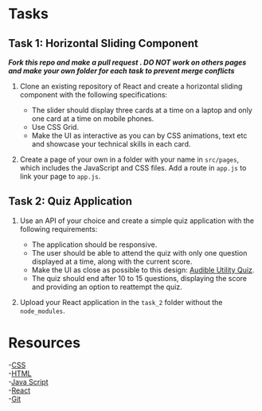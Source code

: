 # Tasks

## Task 1: Horizontal Sliding Component
***Fork this repo and make a pull request . DO NOT work on others pages and make your own folder for each task to prevent merge conflicts***
1. Clone an existing repository of React and create a horizontal sliding component with the following specifications:
   - The slider should display three cards at a time on a laptop and only one card at a time on mobile phones.
   - Use CSS Grid.
   - Make the UI as interactive as you can by CSS animations, text etc and showcase your technical skills in each card.
   
2. Create a page of your own in a folder with your name in `src/pages`, which includes the JavaScript and CSS files. Add a route in `app.js` to link your page to `app.js`.

## Task 2: Quiz Application

1. Use an API of your choice and create a simple quiz application with the following requirements:
   - The application should be responsive.
   - The user should be able to attend the quiz with only one question displayed at a time, along with the current score.
   - Make the UI as close as possible to this design: [Audible Utility Quiz](https://dribbble.com/shots/17815087-Audible-Utility-Quiz).
   - The quiz should end after 10 to 15 questions, displaying the score and providing an option to reattempt the quiz.
   
2. Upload your React application in the `task_2` folder without the `node_modules`.

# Resources

-[CSS](https://developer.mozilla.org/en-US/docs/Web/CSS)   
-[HTML](https://developer.mozilla.org/en-US/docs/Web/HTML)    
-[Java Script](https://www.w3schools.com/js/default.asp)   
-[React](https://www.w3schools.com/react/)  
-[Git](https://www.w3schools.com/git/)   

